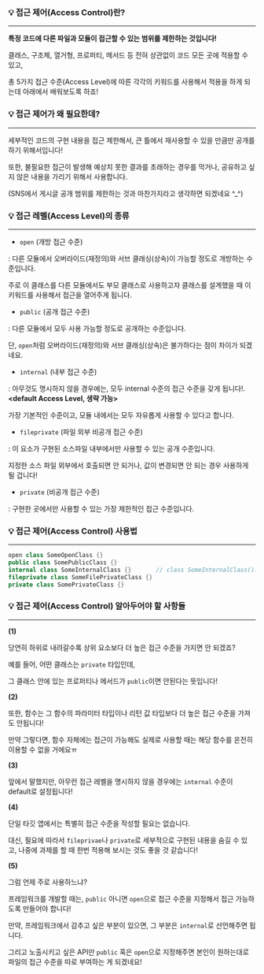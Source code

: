 
### **💡 접근 제어(Access Control)란?**

---

**특정 코드에 다른 파일과 모듈이 접근할 수 있는 범위를 제한하는 것입니다!**

클래스, 구조체, 열거형, 프로퍼티, 메서드 등 전혀 상관없이 코드 모든 곳에 적용할 수 있고,

총 5가지 접근 수준(Access Level)에 따른 각각의 키워드를 사용해서 적용을 하게 되는데 아래에서 배워보도록 하죠!

### **💡 접근 제어가 왜 필요한데?**

---

세부적인 코드의 구현 내용을 접근 제한해서, 큰 틀에서 재사용할 수 있을 만큼만 공개를 하기 위해서입니다!

또한, 불필요한 접근이 발생해 예상치 못한 결과를 초래하는 경우를 막거나, 공유하고 싶지 않은 내용을 가리기 위해서 사용합니다.

(SNS에서 게시글 공개 범위를 제한하는 것과 마찬가지라고 생각하면 되겠네요 ^_^)

### **💡 접근 레벨(Access Level)의 종류**

---

- `open` (개방 접근 수준)

: 다른 모듈에서 오버라이드(재정의)와 서브 클래싱(상속)이 가능할 정도로 개방하는 수준입니다.

주로 이 클래스를 다른 모듈에서도 부모 클래스로 사용하고자 클래스를 설계했을 때 이 키워드를 사용해서 접근을 열어주게 됩니다.

- `public` (공개 접근 수준)

: 다른 모듈에서 모두 사용 가능할 정도로 공개하는 수준입니다.

단, `open`처럼 오버라이드(재정의)와 서브 클래싱(상속)은 불가하다는 점이 차이가 되겠네요.

- `internal` (내부 접근 수준)

: 아무것도 명시하지 않을 경우에는, 모두 internal 수준의 접근 수준을 갖게 됩니다!. **<default Access Level, 생략 가능>**

가장 기본적인 수준이고, 모듈 내에서는 모두 자유롭게 사용할 수 있다고 합니다.

- `fileprivate` (파일 외부 비공개 접근 수준)

: 이 요소가 구현된 소스파일 내부에서만 사용할 수 있는 공개 수준입니다.

지정한 소스 파일 외부에서 호출되면 안 되거나, 값이 변경되면 안 되는 경우 사용하게 될 겁니다!

- `private` (비공개 접근 수준)

: 구현한 곳에서만 사용할 수 있는 가장 제한적인 접근 수준입니다.

### **💡 접근 제어(Access Control) 사용법**

---

```swift
open class SomeOpenClass {}    
public class SomePublicClass {}
internal class SomeInternalClass {}       // class SomeInternalClass()와 같음
fileprivate class SomeFilePrivateClass {}
private class SomePrivateClass {}
```

### **💡 접근 제어(Access Control) 알아두어야 할 사항들**

---

**(1)**

당연히 하위로 내려갈수록 상위 요소보다 더 높은 접근 수준을 가지면 안 되겠죠?

예를 들어, 어떤 클래스는 `private` 타입인데, 

그 클래스 안에 있는 프로퍼티나 메서드가 `public`이면 안된다는 뜻입니다!

**(2)**

또한, 함수는 그 함수의 파라미터 타입이나 리턴 값 타입보다 더 높은 접근 수준을 가져도 안됩니다!

만약 그렇다면, 함수 자체에는 접근이 가능해도 실제로 사용할 때는 해당 함수를 온전히 이용할 수 없을 거에요ㅠ

**(3)**

앞에서 말했지만, 아무런 접근 레벨을 명시하지 않을 경우에는 `internal` 수준이 default로 설정됩니다!

**(4)**

단일 타깃 앱에서는 특별히 접근 수준을 작성할 필요는 없습니다.

대신, 필요에 따라서 `fileprivae`나 `private`로 세부적으로 구현된 내용을 숨길 수 있고, 나중에 과제를 할 때 한번 적용해 보시는 것도 좋을 것 같습니다!

**(5)**

그럼 언제 주로 사용하느냐?

프레임워크를 개발할 때는, `public` 아니면 `open`으로 접근 수준을 지정해서 접근 가능하도록 만들어야 합니다!

만약, 프레임워크에서 감추고 싶은 부분이 있으면, 그 부분은 `internal`로 선언해주면 됩니다.

그리고 노출시키고 싶은 API만 `public` 혹은 `open`으로 지정해주면 본인이 원하는대로 파일의 접근 수준을 따로 부여하는 게 되겠네요!
